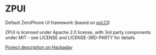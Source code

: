 # ZPUI
Default ZeroPhone UI framework (based on [pyLCI](pylci.rtfd.io))

ZPUI is licensed under Apache 2.0 license, with 3rd party components under MIT - see LICENSE and LICENSE-3RD-PARTY for details

[Project description on Hackaday](https://hackaday.io/project/19035)

<!---[Project documentation](http://zpui.readthedocs.org/en/latest/)

[Setup instructions](http://zpui.readthedocs.org/en/latest/setup.html)--->
